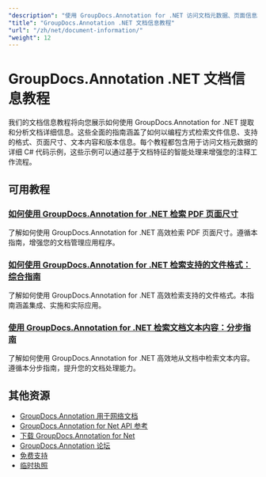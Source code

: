 ```yaml
---
"description": "使用 GroupDocs.Annotation for .NET 访问文档元数据、页面信息和文档属性的完整教程。"
"title": "GroupDocs.Annotation .NET 文档信息教程"
"url": "/zh/net/document-information/"
"weight": 12
---
```


# GroupDocs.Annotation .NET 文档信息教程

我们的文档信息教程将向您展示如何使用 GroupDocs.Annotation for .NET 提取和分析文档详细信息。这些全面的指南涵盖了如何以编程方式检索文件信息、支持的格式、页面尺寸、文本内容和版本信息。每个教程都包含用于访问文档元数据的详细 C# 代码示例，这些示例可以通过基于文档特征的智能处理来增强您的注释工作流程。

## 可用教程

### [如何使用 GroupDocs.Annotation for .NET 检索 PDF 页面尺寸](./groupdocs-annotation-net-retrieve-pdf-page-dimensions/)
了解如何使用 GroupDocs.Annotation for .NET 高效检索 PDF 页面尺寸。遵循本指南，增强您的文档管理应用程序。

### [如何使用 GroupDocs.Annotation for .NET 检索支持的文件格式：综合指南](./retrieve-supported-file-formats-groupdocs-annotation-net/)
了解如何使用 GroupDocs.Annotation for .NET 高效检索支持的文件格式。本指南涵盖集成、实施和实际应用。

### [使用 GroupDocs.Annotation for .NET 检索文档文本内容：分步指南](./retrieve-text-content-groupdocs-annotation-net/)
了解如何使用 GroupDocs.Annotation for .NET 高效地从文档中检索文本内容。遵循本分步指南，提升您的文档处理能力。

## 其他资源

- [GroupDocs.Annotation 用于网络文档](https://docs.groupdocs.com/annotation/net/)
- [GroupDocs.Annotation for Net API 参考](https://reference.groupdocs.com/annotation/net/)
- [下载 GroupDocs.Annotation for Net](https://releases.groupdocs.com/annotation/net/)
- [GroupDocs.Annotation 论坛](https://forum.groupdocs.com/c/annotation)
- [免费支持](https://forum.groupdocs.com/)
- [临时执照](https://purchase.groupdocs.com/temporary-license/)